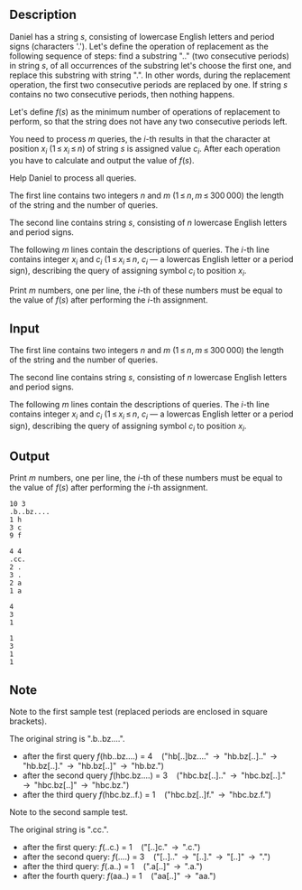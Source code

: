 ## Description

<div><p>Daniel has a string <span class="tex-span"><i>s</i></span>, consisting of lowercase English letters and period signs (characters '<span class="tex-font-style-tt">.</span>'). Let's define the operation of <span class="tex-font-style-it">replacement</span> as the following sequence of steps: find a substring "<span class="tex-font-style-tt">..</span>" (two consecutive periods) in string <span class="tex-span"><i>s</i></span>, of all occurrences of the substring let's choose the first one, and replace this substring with string "<span class="tex-font-style-tt">.</span>". In other words, during the replacement operation, the first two consecutive periods are replaced by one. If string <span class="tex-span"><i>s</i></span> contains no two consecutive periods, then nothing happens.</p><p>Let's define <span class="tex-span"><i>f</i>(<i>s</i>)</span> as the minimum number of operations of <span class="tex-font-style-it">replacement</span> to perform, so that the string does not have any two consecutive periods left.</p><p>You need to process <span class="tex-span"><i>m</i></span> queries, the <span class="tex-span"><i>i</i></span>-th results in that the character at position <span class="tex-span"><i>x</i><sub class="lower-index"><i>i</i></sub></span> (<span class="tex-span">1 ≤ <i>x</i><sub class="lower-index"><i>i</i></sub> ≤ <i>n</i></span>) of string <span class="tex-span"><i>s</i></span> is assigned value <span class="tex-span"><i>c</i><sub class="lower-index"><i>i</i></sub></span>. After each operation you have to calculate and output the value of <span class="tex-span"><i>f</i>(<i>s</i>)</span>.</p><p>Help Daniel to process all queries.</p></div><div class="input-specification"><p>The first line contains two integers <span class="tex-span"><i>n</i></span> and <span class="tex-span"><i>m</i></span> (<span class="tex-span">1 ≤ <i>n</i>, <i>m</i> ≤ 300 000</span>) the length of the string and the number of queries.</p><p>The second line contains string <span class="tex-span"><i>s</i></span>, consisting of <span class="tex-span"><i>n</i></span> lowercase English letters and period signs.</p><p>The following <span class="tex-span"><i>m</i></span> lines contain the descriptions of queries. The <span class="tex-span"><i>i</i></span>-th line contains integer <span class="tex-span"><i>x</i><sub class="lower-index"><i>i</i></sub></span> and <span class="tex-span"><i>c</i><sub class="lower-index"><i>i</i></sub></span> (<span class="tex-span">1 ≤ <i>x</i><sub class="lower-index"><i>i</i></sub> ≤ <i>n</i></span>, <span class="tex-span"><i>c</i><sub class="lower-index"><i>i</i></sub></span> — a lowercas English letter or a period sign), describing the query of assigning symbol <span class="tex-span"><i>c</i><sub class="lower-index"><i>i</i></sub></span> to position <span class="tex-span"><i>x</i><sub class="lower-index"><i>i</i></sub></span>.</p></div><div class="output-specification"><p>Print <span class="tex-span"><i>m</i></span> numbers, one per line, the <span class="tex-span"><i>i</i></span>-th of these numbers must be equal to the value of <span class="tex-span"><i>f</i>(<i>s</i>)</span> after performing the <span class="tex-span"><i>i</i></span>-th assignment.</p></div>

## Input

<p>The first line contains two integers <span class="tex-span"><i>n</i></span> and <span class="tex-span"><i>m</i></span> (<span class="tex-span">1 ≤ <i>n</i>, <i>m</i> ≤ 300 000</span>) the length of the string and the number of queries.</p><p>The second line contains string <span class="tex-span"><i>s</i></span>, consisting of <span class="tex-span"><i>n</i></span> lowercase English letters and period signs.</p><p>The following <span class="tex-span"><i>m</i></span> lines contain the descriptions of queries. The <span class="tex-span"><i>i</i></span>-th line contains integer <span class="tex-span"><i>x</i><sub class="lower-index"><i>i</i></sub></span> and <span class="tex-span"><i>c</i><sub class="lower-index"><i>i</i></sub></span> (<span class="tex-span">1 ≤ <i>x</i><sub class="lower-index"><i>i</i></sub> ≤ <i>n</i></span>, <span class="tex-span"><i>c</i><sub class="lower-index"><i>i</i></sub></span> — a lowercas English letter or a period sign), describing the query of assigning symbol <span class="tex-span"><i>c</i><sub class="lower-index"><i>i</i></sub></span> to position <span class="tex-span"><i>x</i><sub class="lower-index"><i>i</i></sub></span>.</p>

## Output

<p>Print <span class="tex-span"><i>m</i></span> numbers, one per line, the <span class="tex-span"><i>i</i></span>-th of these numbers must be equal to the value of <span class="tex-span"><i>f</i>(<i>s</i>)</span> after performing the <span class="tex-span"><i>i</i></span>-th assignment.</p>





```input1
10 3
.b..bz....
1 h
3 c
9 f

```




```input2
4 4
.cc.
2 .
3 .
2 a
1 a

```




```output1
4
3
1

```




```output2
1
3
1
1

```



## Note

<p>Note to the first sample test (replaced periods are enclosed in square brackets).</p><p>The original string is "<span class="tex-font-style-tt">.b..bz....</span>".</p><ul><li> after the first query <span class="tex-span"><i>f</i>(</span><span class="tex-font-style-tt">hb..bz....</span><span class="tex-span">)</span> = 4&nbsp;&nbsp;&nbsp;&nbsp;("<span class="tex-font-style-tt">hb[..]bz....</span>" <span class="tex-span"> → </span> "<span class="tex-font-style-tt">hb.bz[..]..</span>" <span class="tex-span"> → </span> "<span class="tex-font-style-tt">hb.bz[..].</span>" <span class="tex-span"> → </span> "<span class="tex-font-style-tt">hb.bz[..]</span>" <span class="tex-span"> → </span> "<span class="tex-font-style-tt">hb.bz.</span>")</li><li> after the second query <span class="tex-span"><i>f</i>(</span><span class="tex-font-style-tt">hbс.bz....</span><span class="tex-span">)</span> = 3&nbsp;&nbsp;&nbsp;&nbsp;("<span class="tex-font-style-tt">hbс.bz[..]..</span>" <span class="tex-span"> → </span> "<span class="tex-font-style-tt">hbс.bz[..].</span>" <span class="tex-span"> → </span> "<span class="tex-font-style-tt">hbс.bz[..]</span>" <span class="tex-span"> → </span> "<span class="tex-font-style-tt">hbс.bz.</span>")</li><li> after the third query <span class="tex-span"><i>f</i>(</span><span class="tex-font-style-tt">hbс.bz..f.</span><span class="tex-span">)</span> = 1&nbsp;&nbsp;&nbsp;&nbsp;("<span class="tex-font-style-tt">hbс.bz[..]f.</span>" <span class="tex-span"> → </span> "<span class="tex-font-style-tt">hbс.bz.f.</span>")</li></ul><p>Note to the second sample test.</p><p>The original string is "<span class="tex-font-style-tt">.cc.</span>".</p><ul><li> after the first query: <span class="tex-span"><i>f</i>(</span><span class="tex-font-style-tt">..c.</span><span class="tex-span">)</span> = 1&nbsp;&nbsp;&nbsp;&nbsp;("<span class="tex-font-style-tt">[..]c.</span>" <span class="tex-span"> → </span> "<span class="tex-font-style-tt">.c.</span>")</li><li> after the second query: <span class="tex-span"><i>f</i>(</span><span class="tex-font-style-tt">....</span><span class="tex-span">)</span> = 3&nbsp;&nbsp;&nbsp;&nbsp;("<span class="tex-font-style-tt">[..]..</span>" <span class="tex-span"> → </span> "<span class="tex-font-style-tt">[..].</span>" <span class="tex-span"> → </span> "<span class="tex-font-style-tt">[..]</span>" <span class="tex-span"> → </span> "<span class="tex-font-style-tt">.</span>")</li><li> after the third query: <span class="tex-span"><i>f</i>(</span><span class="tex-font-style-tt">.a..</span><span class="tex-span">)</span> = 1&nbsp;&nbsp;&nbsp;&nbsp;("<span class="tex-font-style-tt">.a[..]</span>" <span class="tex-span"> → </span> "<span class="tex-font-style-tt">.a.</span>")</li><li> after the fourth query: <span class="tex-span"><i>f</i>(</span><span class="tex-font-style-tt">aa..</span><span class="tex-span">)</span> = 1&nbsp;&nbsp;&nbsp;&nbsp;("<span class="tex-font-style-tt">aa[..]</span>" <span class="tex-span"> → </span> "<span class="tex-font-style-tt">aa.</span>")</li></ul>
